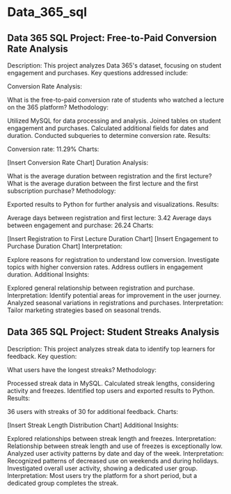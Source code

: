 # Data_365_sql

## Data 365 SQL Project: Free-to-Paid Conversion Rate Analysis

Description:
This project analyzes Data 365's dataset, focusing on student engagement and purchases. Key questions addressed include:

Conversion Rate Analysis:

What is the free-to-paid conversion rate of students who watched a lecture on the 365 platform?
Methodology:

Utilized MySQL for data processing and analysis.
Joined tables on student engagement and purchases.
Calculated additional fields for dates and duration.
Conducted subqueries to determine conversion rate.
Results:

Conversion rate: 11.29%
Charts:

[Insert Conversion Rate Chart]
Duration Analysis:

What is the average duration between registration and the first lecture?
What is the average duration between the first lecture and the first subscription purchase?
Methodology:

Exported results to Python for further analysis and visualizations.
Results:

Average days between registration and first lecture: 3.42
Average days between engagement and purchase: 26.24
Charts:

[Insert Registration to First Lecture Duration Chart]
[Insert Engagement to Purchase Duration Chart]
Interpretation:

Explore reasons for registration to understand low conversion.
Investigate topics with higher conversion rates.
Address outliers in engagement duration.
Additional Insights:

Explored general relationship between registration and purchase.
Interpretation: Identify potential areas for improvement in the user journey.
Analyzed seasonal variations in registrations and purchases.
Interpretation: Tailor marketing strategies based on seasonal trends.

## Data 365 SQL Project: Student Streaks Analysis

Description:
This project analyzes streak data to identify top learners for feedback. Key question:

What users have the longest streaks?
Methodology:

Processed streak data in MySQL.
Calculated streak lengths, considering activity and freezes.
Identified top users and exported results to Python.
Results:

36 users with streaks of 30 for additional feedback.
Charts:

[Insert Streak Length Distribution Chart]
Additional Insights:

Explored relationships between streak length and freezes.
Interpretation: Relationship between streak length and use of freezes is exceptionally low.
Analyzed user activity patterns by date and day of the week.
Interpretation: Recognized patterns of decreased use on weekends and during holidays.
Investigated overall user activity, showing a dedicated user group.
Interpretation: Most users try the platform for a short period, but a dedicated group completes the streak.
